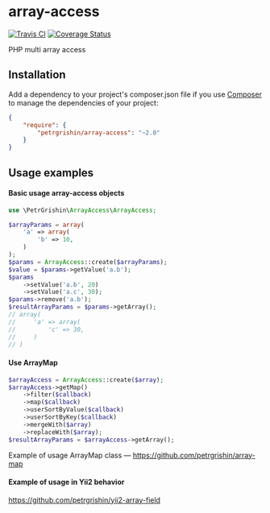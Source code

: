 array-access
============
[![Travis CI](https://travis-ci.org/petrgrishin/array-access.png "Travis CI")](https://travis-ci.org/petrgrishin/array-access)
[![Coverage Status](https://coveralls.io/repos/petrgrishin/array-access/badge.png?branch=master)](https://coveralls.io/r/petrgrishin/array-access?branch=master)

PHP multi array access

Installation
------------
Add a dependency to your project's composer.json file if you use [Composer](http://getcomposer.org/) to manage the dependencies of your project:
```json
{
    "require": {
        "petrgrishin/array-access": "~2.0"
    }
}
```

Usage examples
--------------
#### Basic usage array-access objects
```php
use \PetrGrishin\ArrayAccess\ArrayAccess;

$arrayParams = array(
    'a' => array(
        'b' => 10,
    )
);
$params = ArrayAccess::create($arrayParams);
$value = $params->getValue('a.b');
$params
    ->setValue('a.b', 20)
    ->setValue('a.c', 30);
$params->remove('a.b');
$resultArrayParams = $params->getArray();
// array(
//     'a' => array(
//         'c' => 30,
//     )
// )
```

#### Use ArrayMap
```php
$arrayAccess = ArrayAccess::create($array);
$arrayAccess->getMap()
    ->filter($callback)
    ->map($callback)
    ->userSortByValue($callback)
    ->userSortByKey($callback)
    ->mergeWith($array)
    ->replaceWith($array);
$resultArrayParams = $arrayAccess->getArray();
```
Example of usage ArrayMap class — https://github.com/petrgrishin/array-map

#### Example of usage in Yii2 behavior
https://github.com/petrgrishin/yii2-array-field
